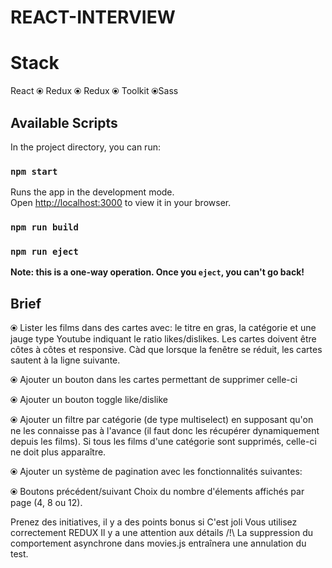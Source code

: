 # REACT-INTERVIEW

# Stack
React ⦿ Redux ⦿ Redux ⦿ Toolkit ⦿Sass


## Available Scripts

In the project directory, you can run:

### `npm start`

Runs the app in the development mode.\
Open [http://localhost:3000](http://localhost:3000) to view it in your browser.

### `npm run build`

### `npm run eject`

**Note: this is a one-way operation. Once you `eject`, you can't go back!**


## Brief
⦿ Lister les films dans des cartes avec: le titre en gras, la catégorie et une jauge type Youtube indiquant le ratio likes/dislikes. Les cartes doivent être côtes à côtes et responsive. Càd que lorsque la fenêtre se réduit, les cartes sautent à la ligne suivante.

⦿ Ajouter un bouton dans les cartes permettant de supprimer celle-ci

⦿ Ajouter un bouton toggle like/dislike

⦿ Ajouter un filtre par catégorie (de type multiselect) en supposant qu'on ne les connaisse pas à l'avance (il faut donc les récupérer dynamiquement depuis les films). Si tous les films d'une catégorie sont supprimés, celle-ci ne doit plus apparaître.

⦿ Ajouter un système de pagination avec les fonctionnalités suivantes:

⦿ Boutons précédent/suivant
Choix du nombre d'élements affichés par page (4, 8 ou 12).

Prenez des initiatives, il y a des points bonus si
C'est joli
Vous utilisez correctement REDUX
Il y a une attention aux détails
/!\ La suppression du comportement asynchrone dans movies.js entraînera une annulation du test.
